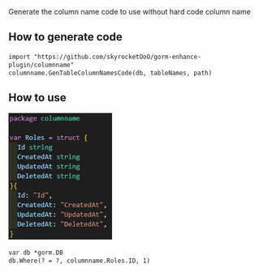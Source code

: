 Generate the column name code to use without hard code column name

## How to generate code
```
import "https://github.com/skyrocketOoO/gorm-enhance-plugin/columnname"
columnname.GenTableColumnNamesCode(db, tableNames, path)
```

## How to use
![alt text](image.png)
```
var db *gorm.DB
db.Where(? = ?, columnname.Roles.ID, 1)
```
